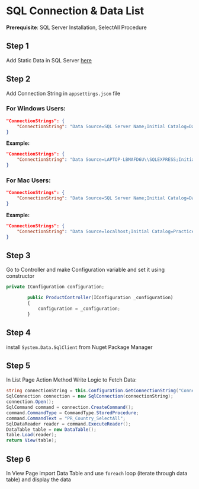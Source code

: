 # SQL Connection & Data List

**Prerequisite**: SQL Server Installation, SelectAll Procedure

## Step 1

Add Static Data in SQL Server [here](https://codeshare.io/ar)

## Step 2

Add Connection String in `appsettings.json` file

### For Windows Users:

```json
"ConnectionStrings": {
    "ConnectionString": "Data Source=SQL Server Name;Initial Catalog=DatabaseName;Integrated Security=true;"
}
```

**Example:**

```json
"ConnectionStrings": {
    "ConnectionString": "Data Source=LAPTOP-LBMAFD6U\\SQLEXPRESS;Initial Catalog=StudentMaster;Integrated Security=true;"
}
```

### For Mac Users:

```json
"ConnectionStrings": {
    "ConnectionString": "Data Source=SQL Server Name;Initial Catalog=DatabaseName;User id=userID ; password=Password;"
}
```

**Example:**

```json
"ConnectionStrings": {
    "ConnectionString": "Data Source=localhost;Initial Catalog=Practice;User id=SA ; password=MyStrongPass123;"
}
```

## Step 3

Go to Controller and make Configuration variable and set it using constructor
```js
private IConfiguration configuration;

        public ProductController(IConfiguration _configuration)
        {
            configuration = _configuration;
        }
```

## Step 4

install `System.Data.SqlClient` from Nuget Package Manager

## Step 5

In List Page Action Method Write Logic to Fetch Data:

```csharp
string connectionString = this.Configuration.GetConnectionString("ConnectionString");
SqlConnection connection = new SqlConnection(connectionString);
connection.Open();
SqlCommand command = connection.CreateCommand();
command.CommandType = CommandType.StoredProcedure;
command.CommandText = "PR_Country_SelectAll";
SqlDataReader reader = command.ExecuteReader();
DataTable table = new DataTable();
table.Load(reader);
return View(table);
```

## Step 6

In View Page import Data Table and use `foreach` loop (iterate through data table) and display the data
